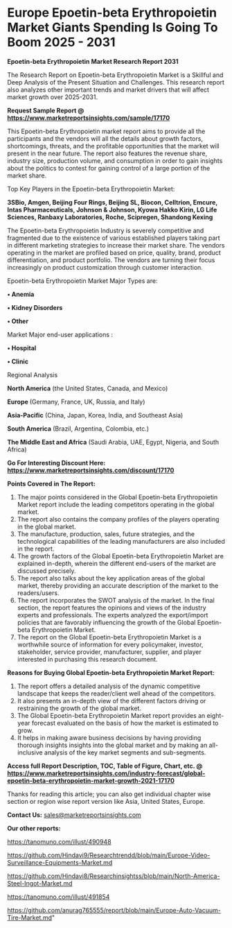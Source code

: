 # Europe Epoetin-beta Erythropoietin Market Giants Spending Is Going To Boom 2025 - 2031

<strong>Epoetin-beta Erythropoietin Market Research Report 2031</strong>

The Research Report on Epoetin-beta Erythropoietin Market is a Skillful and Deep Analysis of the Present Situation and Challenges. This research report also analyzes other important trends and market drivers that will affect market growth over 2025-2031.

<strong>Request Sample Report @ <a href=https://www.marketreportsinsights.com/sample/17170>https://www.marketreportsinsights.com/sample/17170</a></strong>

This Epoetin-beta Erythropoietin market report aims to provide all the participants and the vendors will all the details about growth factors, shortcomings, threats, and the profitable opportunities that the market will present in the near future. The report also features the revenue share, industry size, production volume, and consumption in order to gain insights about the politics to contest for gaining control of a large portion of the market share.

Top Key Players in the Epoetin-beta Erythropoietin Market:

<strong>3SBio, Amgen, Beijing Four Rings, Beijing SL, Biocon, Celltrion, Emcure, Intas Pharmaceuticals, Johnson & Johnson, Kyowa Hakko Kirin, LG Life Sciences, Ranbaxy Laboratories, Roche, Scipregen, Shandong Kexing</strong>

The Epoetin-beta Erythropoietin Industry is severely competitive and fragmented due to the existence of various established players taking part in different marketing strategies to increase their market share. The vendors operating in the market are profiled based on price, quality, brand, product differentiation, and product portfolio. The vendors are turning their focus increasingly on product customization through customer interaction.

Epoetin-beta Erythropoietin Market Major Types are:

<strong>• Anemia

• Kidney Disorders

• Other</strong>

Market Major end-user applications :

<strong>• Hospital

• Clinic</strong>

Regional Analysis

</u><strong><b>North America</b></strong> (the United States, Canada, and Mexico)

<strong><b>Europe </b></strong>(Germany, France, UK, Russia, and Italy)

<strong><b>Asia-Pacific</b></strong> (China, Japan, Korea, India, and Southeast Asia)

<strong><b>South America</b></strong> (Brazil, Argentina, Colombia, etc.)

<strong><b>The Middle East and Africa</b></strong> (Saudi Arabia, UAE, Egypt, Nigeria, and South Africa)

<strong>Go For Interesting Discount Here: <a href=https://www.marketreportsinsights.com/discount/17170>https://www.marketreportsinsights.com/discount/17170</a></strong>

<strong>Points Covered in The Report:</strong>
<ol>
  <li>The major points considered in the Global Epoetin-beta Erythropoietin Market report include the leading competitors operating in the global market.</li>
  <li>The report also contains the company profiles of the players operating in the global market.</li>
  <li>The manufacture, production, sales, future strategies, and the technological capabilities of the leading manufacturers are also included in the report.</li>
  <li>The growth factors of the Global Epoetin-beta Erythropoietin Market are explained in-depth, wherein the different end-users of the market are discussed precisely.</li>
  <li>The report also talks about the key application areas of the global market, thereby providing an accurate description of the market to the readers/users.</li>
  <li>The report incorporates the SWOT analysis of the market. In the final section, the report features the opinions and views of the industry experts and professionals. The experts analyzed the export/import policies that are favorably influencing the growth of the Global Epoetin-beta Erythropoietin Market.</li>
  <li>The report on the Global Epoetin-beta Erythropoietin Market is a worthwhile source of information for every policymaker, investor, stakeholder, service provider, manufacturer, supplier, and player interested in purchasing this research document.</li>
</ol>
<strong>Reasons for Buying Global Epoetin-beta Erythropoietin Market Report:</strong>

<ol>
  <li>The report offers a detailed analysis of the dynamic competitive landscape that keeps the reader/client well ahead of the competitors.</li>
  <li>It also presents an in-depth view of the different factors driving or restraining the growth of the global market.</li>
  <li>The Global Epoetin-beta Erythropoietin Market report provides an eight-year forecast evaluated on the basis of how the market is estimated to grow.</li>
  <li>It helps in making aware business decisions by having providing thorough insights insights into the global market and by making an all-inclusive analysis of the key market segments and sub-segments.</li>
</ol>
<strong>Access full Report Description, TOC, Table of Figure, Chart, etc. @ <a href=https://www.marketreportsinsights.com/industry-forecast/global-epoetin-beta-erythropoietin-market-growth-2021-17170>https://www.marketreportsinsights.com/industry-forecast/global-epoetin-beta-erythropoietin-market-growth-2021-17170</a></strong>


Thanks for reading this article; you can also get individual chapter wise section or region wise report version like Asia, United States, Europe.

<strong>Contact Us:</strong>
sales@marketreportsinsights.com

<strong>Our other reports:</strong>

<a href=https://tanomuno.com/illust/490948>https://tanomuno.com/illust/490948</a>

<a href=https://github.com/Hindavi9/Researchtrendd/blob/main/Europe-Video-Surveillance-Equipments-Market.md>https://github.com/Hindavi9/Researchtrendd/blob/main/Europe-Video-Surveillance-Equipments-Market.md</a>

<a href=https://github.com/Hindavi8/Researchinsightss/blob/main/North-America-Steel-Ingot-Market.md>https://github.com/Hindavi8/Researchinsightss/blob/main/North-America-Steel-Ingot-Market.md</a>

<a href=https://tanomuno.com/illust/491854>https://tanomuno.com/illust/491854</a>

<a href=https://github.com/anurag765555/report/blob/main/Europe-Auto-Vacuum-Tire-Market.md>https://github.com/anurag765555/report/blob/main/Europe-Auto-Vacuum-Tire-Market.md</a>"
